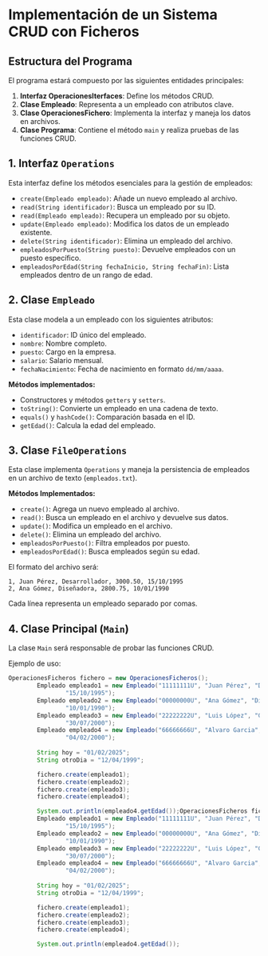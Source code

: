 # Implementación de un Sistema CRUD con Ficheros

## Estructura del Programa
El programa estará compuesto por las siguientes entidades principales:

1. **Interfaz OperacionesIterfaces**: Define los métodos CRUD.
2. **Clase Empleado**: Representa a un empleado con atributos clave.
3. **Clase OperacionesFichero**: Implementa la interfaz y maneja los datos en archivos.
4. **Clase Programa**: Contiene el método `main` y realiza pruebas de las funciones CRUD.

## 1. Interfaz `Operations`
Esta interfaz define los métodos esenciales para la gestión de empleados:

- `create(Empleado empleado)`: Añade un nuevo empleado al archivo.
- `read(String identificador)`: Busca un empleado por su ID.
- `read(Empleado empleado)`: Recupera un empleado por su objeto.
- `update(Empleado empleado)`: Modifica los datos de un empleado existente.
- `delete(String identificador)`: Elimina un empleado del archivo.
- `empleadosPorPuesto(String puesto)`: Devuelve empleados con un puesto específico.
- `empleadosPorEdad(String fechaInicio, String fechaFin)`: Lista empleados dentro de un rango de edad.

## 2. Clase `Empleado`
Esta clase modela a un empleado con los siguientes atributos:

- `identificador`: ID único del empleado.
- `nombre`: Nombre completo.
- `puesto`: Cargo en la empresa.
- `salario`: Salario mensual.
- `fechaNacimiento`: Fecha de nacimiento en formato `dd/mm/aaaa`.

**Métodos implementados:**
- Constructores y métodos `getters` y `setters`.
- `toString()`: Convierte un empleado en una cadena de texto.
- `equals()` y `hashCode()`: Comparación basada en el ID.
- `getEdad()`: Calcula la edad del empleado.

## 3. Clase `FileOperations`
Esta clase implementa `Operations` y maneja la persistencia de empleados en un archivo de texto (`empleados.txt`).

**Métodos Implementados:**
- `create()`: Agrega un nuevo empleado al archivo.
- `read()`: Busca un empleado en el archivo y devuelve sus datos.
- `update()`: Modifica un empleado en el archivo.
- `delete()`: Elimina un empleado del archivo.
- `empleadosPorPuesto()`: Filtra empleados por puesto.
- `empleadosPorEdad()`: Busca empleados según su edad.

El formato del archivo será:
```
1, Juan Pérez, Desarrollador, 3000.50, 15/10/1995
2, Ana Gómez, Diseñadora, 2800.75, 10/01/1990
```
Cada línea representa un empleado separado por comas.

## 4. Clase Principal (`Main`)
La clase `Main` será responsable de probar las funciones CRUD.

Ejemplo de uso:
```java
OperacionesFicheros fichero = new OperacionesFicheros();
        Empleado empleado1 = new Empleado("11111111U", "Juan Pérez", "Desarrollador", 3000.50,
                "15/10/1995");
        Empleado empleado2 = new Empleado("00000000U", "Ana Gómez", "Diseñadora", 2800.75,
                "10/01/1990");
        Empleado empleado3 = new Empleado("22222222U", "Luis López", "Gerente", 4000.00,
                "30/07/2000");
        Empleado empleado4 = new Empleado("66666666U", "Alvaro Garcia", "Gerente", 10000.00,
                "04/02/2000");
                
        String hoy = "01/02/2025";
        String otroDia = "12/04/1999";

        fichero.create(empleado1);
        fichero.create(empleado2);
        fichero.create(empleado3);
        fichero.create(empleado4);

        System.out.println(empleado4.getEdad());OperacionesFicheros fichero = new OperacionesFicheros();
        Empleado empleado1 = new Empleado("11111111U", "Juan Pérez", "Desarrollador", 3000.50,
                "15/10/1995");
        Empleado empleado2 = new Empleado("00000000U", "Ana Gómez", "Diseñadora", 2800.75,
                "10/01/1990");
        Empleado empleado3 = new Empleado("22222222U", "Luis López", "Gerente", 4000.00,
                "30/07/2000");
        Empleado empleado4 = new Empleado("66666666U", "Alvaro Garcia", "Gerente", 10000.00,
                "04/02/2000");
                
        String hoy = "01/02/2025";
        String otroDia = "12/04/1999";

        fichero.create(empleado1);
        fichero.create(empleado2);
        fichero.create(empleado3);
        fichero.create(empleado4);

        System.out.println(empleado4.getEdad());
```


